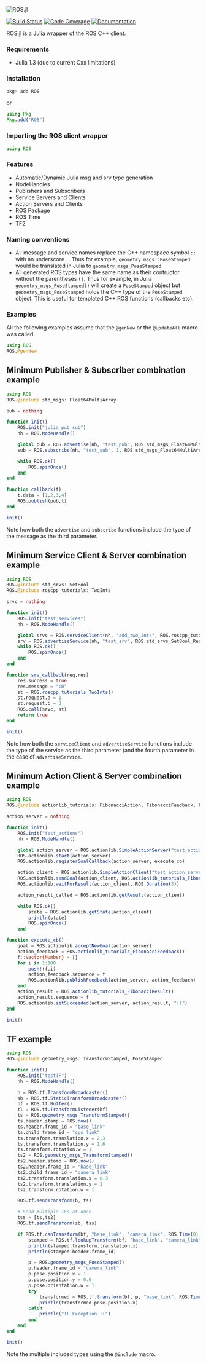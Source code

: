 ![ROS.jl](docs/src/assets/logo.png)

[![Build Status](https://travis-ci.com/gstavrinos/ROS.jl.svg?branch=master)](https://travis-ci.com/gstavrinos/ROS.jl)
[![Code Coverage](https://codecov.io/gh/gstavrinos/ROS.jl/branch/master/graph/badge.svg?token=DibnIeBhqa)](https://codecov.io/gh/gstavrinos/ROS.jl)
[![Documentation](https://img.shields.io/badge/docs-stable-blue.svg)](https://gstavrinos.github.io/ROS.jl/stable)

ROS.jl is a Julia wrapper of the ROS C++ client.

### Requirements
* Julia 1.3 (due to current Cxx limitations)

### Installation
```julia
pkg> add ROS
```
or
```julia
using Pkg
Pkg.add("ROS")
```
### Importing the ROS client wrapper
```julia
using ROS
```

### Features
* Automatic/Dynamic Julia msg and srv type generation
* NodeHandles
* Publishers and Subscribers
* Service Servers and Clients
* Action Servers and Clients
* ROS Package
* ROS Time
* TF2

### Naming conventions
* All message and service names replace the C++ namespace symbol `::` with an underscore `_`. Thus for example, `geometry_msgs::PoseStamped` would be translated in Julia to `geometry_msgs_PoseStamped`.
* All generated ROS types have the same name as their contructor without the parentheses `()`. Thus for example, in Julia `geometry_msgs_PoseStamped()` will create a `PoseStamped` object but `geometry_msgs_PoseStamped` holds the C++ type of the `PoseStamped` object. This is useful for templated C++ ROS functions (callbacks etc).

### Examples

All the following examples assume that the `@genNew` or the `@updateAll` macro was called.

```julia
using ROS
ROS.@genNew
```

## Minimum Publisher & Subscriber combination example
```julia
using ROS
ROS.@include std_msgs: Float64MultiArray

pub = nothing

function init()
    ROS.init("julia_pub_sub")
    nh = ROS.NodeHandle()

    global pub = ROS.advertise(nh, "test_pub", ROS.std_msgs_Float64MultiArray, 1)
    sub = ROS.subscribe(nh, "test_sub", 1, ROS.std_msgs_Float64MultiArray, callback)

    while ROS.ok()
        ROS.spinOnce()
    end
end

function callback(t)
    t.data = [1,2,3,4]
    ROS.publish(pub,t)
end

init()
```
Note how both the `advertise` and `subscribe` functions include the type of the message as the third parameter.

## Minimum Service Client & Server combination example
```julia
using ROS
ROS.@include std_srvs: SetBool
ROS.@include roscpp_tutorials: TwoInts 

srvc = nothing

function init()
    ROS.init("test_services")
    nh = ROS.NodeHandle()

    global srvc = ROS.serviceClient(nh, "add_two_ints", ROS.roscpp_tutorials_TwoInts);
    srv = ROS.advertiseService(nh, "test_srv", ROS.std_srvs_SetBool_Request, ROS.std_srvs_SetBool_Response, srv_callback)
    while ROS.ok()
        ROS.spinOnce()
    end
end

function srv_callback(req,res)
    res.success = true
    res.message = ":D"
    st = ROS.roscpp_tutorials_TwoInts()
    st.request.a = 1
    st.request.b = 3
    ROS.call(srvc, st)
    return true
end

init()
```
Note how both the `serviceClient` and `advertiseService` functions include the type of the service as the third parameter (and the fourth parameter in the case of `advertiseService`.

## Minimum Action Client & Server combination example
```julia
using ROS
ROS.@include actionlib_tutorials: FibonacciAction, FibonacciFeedback, FibonacciResult, FibonacciGoal

action_server = nothing

function init()
    ROS.init("test_actions")
    nh = ROS.NodeHandle()

    global action_server = ROS.actionlib.SimpleActionServer("test_action_server", ROS.actionlib_tutorials_FibonacciAction)
    ROS.actionlib.start(action_server)
    ROS.actionlib.registerGoalCallback(action_server, execute_cb)

    action_client = ROS.actionlib.SimpleActionClient("test_action_server", ROS.actionlib_tutorials_FibonacciAction)
    ROS.actionlib.sendGoal(action_client, ROS.actionlib_tutorials_FibonacciGoal())
    ROS.actionlib.waitForResult(action_client, ROS.Duration(3))

    action_result_called = ROS.actionlib.getResult(action_client)

    while ROS.ok()
        state = ROS.actionlib.getState(action_client)
        println(state)
        ROS.spinOnce()
    end

function execute_cb()
    goal = ROS.actionlib.acceptNewGoal(action_server)
    action_feedback = ROS.actionlib_tutorials_FibonacciFeedback()
    f::Vector{Number} = []
    for i in 1:100
        push!(f,i)
        action_feedback.sequence = f
        ROS.actionlib.publishFeedback(action_server, action_feedback)
    end
    action_result = ROS.actionlib_tutorials_FibonacciResult()
    action_result.sequence = f
    ROS.actionlib.setSucceeded(action_server, action_result, ":)")
end

init()
```

## TF example
```julia
using ROS
ROS.@include geometry_msgs: TransformStamped, PoseStamped

function init()
    ROS.init("testTF")
    nh = ROS.NodeHandle()

    b = ROS.tf.TransformBroadcaster()
    sb = ROS.tf.StaticTransformBroadcaster()
    bf = ROS.tf.Buffer()
    tl = ROS.tf.TransformListener(bf)
    ts = ROS.geometry_msgs_TransformStamped()
    ts.header.stamp = ROS.now()
    ts.header.frame_id = "base_link"
    ts.child_frame_id = "gps_link"
    ts.transform.translation.x = 2.3
    ts.transform.translation.y = 1.6
    ts.transform.rotation.w = 1
    ts2 = ROS.geometry_msgs_TransformStamped()
    ts2.header.stamp = ROS.now()
    ts2.header.frame_id = "base_link"
    ts2.child_frame_id = "camera_link"
    ts2.transform.translation.x = 0.3
    ts2.transform.translation.y = 1
    ts2.transform.rotation.w = 1

    ROS.tf.sendTransform(b, ts)

    # Send multiple TFs at once
    tss = [ts,ts2]
    ROS.tf.sendTransform(sb, tss)

    if ROS.tf.canTransform(bf, "base_link", "camera_link", ROS.Time(0), ROS.Duration(1))
        stamped = ROS.tf.lookupTransform(bf, "base_link", "camera_link", ROS.Time(0), ROS.Duration(1))
        println(stamped.transform.translation.x)
        println(stamped.header.frame_id)

        p = ROS.geometry_msgs_PoseStamped()
        p.header.frame_id = "camera_link"
        p.pose.position.x = 1
        p.pose.position.y = 0.6
        p.pose.orientation.w = 1
        try
            transformed = ROS.tf.transform(bf, p, "base_link", ROS.Time(0), "gps_link", ROS.Duration(1))
            println(transformed.pose.position.x)
        catch
            println("TF Exception :(")
        end
    end
end

init()
```
Note the multiple included types using the `@include` macro.


